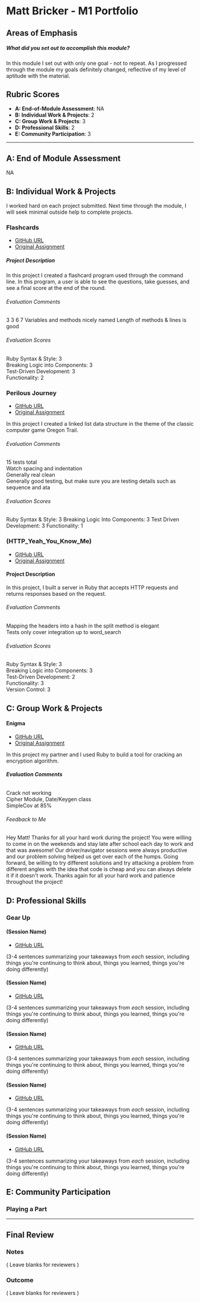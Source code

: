 # Matt Bricker - M1 Portfolio

## Areas of Emphasis

##### What did you set out to accomplish this module?

In this module I set out with only one goal - not to repeat. As I progressed through the module my goals definitely changed, reflective of my level of aptitude with the material.

## Rubric Scores

* **A: End-of-Module Assessment**:   NA
* **B: Individual Work & Projects**: 2
* **C: Group Work & Projects**:      3
* **D: Professional Skills**:        2
* **E: Community Participation**:    3

-----------------------

## A: End of Module Assessment

NA

## B: Individual Work & Projects

I worked hard on each project submitted. Next time through the module, I will seek minimal outside help to complete projects.

### Flashcards

* [GitHub URL](https://github.com/brickstar/flashcards)
* [Original Assignment](http://backend.turing.io/module1/projects/flashcards)

##### Project Description

In this project I created a flashcard program used through the command line. In this program, a user is able to see the questions, take guesses, and see a final score at the end of the round.

###### Evaluation Comments
3 3 6 7 Variables and methods nicely named Length of methods & lines is good

###### Evaluation Scores
Ruby Syntax & Style: 3  
Breaking Logic into Components: 3  
Test-Driven Development: 3  
Functionality: 2

### Perilous Journey

* [GitHub URL](https://github.com/brickstar/perilous_journey)
* [Original Assignment](http://backend.turing.io/module1/projects/perilous_journey)

In this project I created a linked list data structure in the theme of the classic computer game Oregon Trail.

###### Evaluation Comments
15 tests total  
Watch spacing and indentation  
Generally real clean  
Generally good testing, but make sure you are testing details such as   sequence and ata  

###### Evaluation Scores

Ruby Syntax & Style: 3
Breaking Logic Into Components: 3
Test Driven Development: 3
Functionality: 1


### (HTTP_Yeah_You_Know_Me)

* [GitHub URL](https://github.com/brickstar/HTTP_Yeah_You_Know_Me)
* [Original Assignment](http://backend.turing.io/module1/projects/http_yeah_you_know_me)

#### **Project Description**

In this project, I built a server in Ruby that accepts HTTP requests and returns responses based on the request.

###### Evaluation Comments

Mapping the headers into a hash in the split method is elegant  
Tests only cover integration up to word_search

###### Evaluation Scores
Ruby Syntax & Style: 3  
Breaking Logic into Components: 3  
Test-Driven Development: 2  
Functionality: 3  
Version Control: 3  

## C: Group Work & Projects

#### Enigma

* [GitHub URL](https://github.com/brickstar/enigma)
* [Original Assignment](http://backend.turing.io/module1/projects/enigma)

In this project my partner and I used Ruby to build a tool for cracking an encryption algorithm.

###### **Evaluation Comments**
Crack not working  
Cipher Module, Date/Keygen class  
SimpleCov at 85%

###### Feedback to Me
Hey Matt! Thanks for all your hard work during the project! You were willing to come in on the weekends and stay late after school each day to work and that was awesome! Our driver/navigator sessions were always productive and our problem solving helped us get over each of the humps. Going forward, be willing to try different solutions and try attacking a problem from different angles with the idea that code is cheap and you can always delete it if it doesn't work. Thanks again for all your hard work and patience throughout the project!

## D: Professional Skills


### Gear Up

#### (Session Name)

* [GitHub URL]()

(3-4 sentences summarizing your takeaways from _each_ session, including things you're continuing to think about, things you learned, things you're doing differently)

#### (Session Name)

* [GitHub URL]()

(3-4 sentences summarizing your takeaways from _each_ session, including things you're continuing to think about, things you learned, things you're doing differently)

#### (Session Name)

* [GitHub URL]()

(3-4 sentences summarizing your takeaways from _each_ session, including things you're continuing to think about, things you learned, things you're doing differently)

#### (Session Name)

* [GitHub URL]()

(3-4 sentences summarizing your takeaways from _each_ session, including things you're continuing to think about, things you learned, things you're doing differently)

#### (Session Name)

* [GitHub URL]()

(3-4 sentences summarizing your takeaways from _each_ session, including things you're continuing to think about, things you learned, things you're doing differently)
## E: Community Participation

### Playing a Part



------------------

## Final Review

### Notes

( Leave blanks for reviewers )

### Outcome

( Leave blanks for reviewers )

